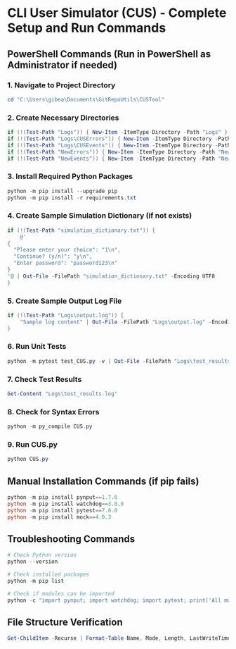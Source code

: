 # CLI User Simulator (CUS) - Complete Setup and Run Commands

## PowerShell Commands (Run in PowerShell as Administrator if needed)

### 1. Navigate to Project Directory
```powershell
cd "C:\Users\gibea\Documents\GitRepoUtils\CUSTool"
```

### 2. Create Necessary Directories
```powershell
if (!(Test-Path "Logs")) { New-Item -ItemType Directory -Path "Logs" }
if (!(Test-Path "Logs\CUSErrors")) { New-Item -ItemType Directory -Path "Logs\CUSErrors" }
if (!(Test-Path "Logs\CUSEvents")) { New-Item -ItemType Directory -Path "Logs\CUSEvents" }
if (!(Test-Path "NewErrors")) { New-Item -ItemType Directory -Path "NewErrors" }
if (!(Test-Path "NewEvents")) { New-Item -ItemType Directory -Path "NewEvents" }
```

### 3. Install Required Python Packages
```powershell
python -m pip install --upgrade pip
python -m pip install -r requirements.txt
```

### 4. Create Sample Simulation Dictionary (if not exists)
```powershell
if (!(Test-Path "simulation_dictionary.txt")) {
    @'
{
  "Please enter your choice": "1\n",
  "Continue? (y/n)": "y\n",
  "Enter password": "password123\n"
}
'@ | Out-File -FilePath "simulation_dictionary.txt" -Encoding UTF8
}
```

### 5. Create Sample Output Log File
```powershell
if (!(Test-Path "Logs\output.log")) {
    "Sample log content" | Out-File -FilePath "Logs\output.log" -Encoding UTF8
}
```

### 6. Run Unit Tests
```powershell
python -m pytest test_CUS.py -v | Out-File -FilePath "Logs\test_results.log" -Encoding UTF8
```

### 7. Check Test Results
```powershell
Get-Content "Logs\test_results.log"
```

### 8. Check for Syntax Errors
```powershell
python -m py_compile CUS.py
```

### 9. Run CUS.py
```powershell
python CUS.py
```

## Manual Installation Commands (if pip fails)
```powershell
python -m pip install pynput==1.7.6
python -m pip install watchdog==3.0.0
python -m pip install pytest==7.0.0
python -m pip install mock==4.0.3
```

## Troubleshooting Commands
```powershell
# Check Python version
python --version

# Check installed packages
python -m pip list

# Check if modules can be imported
python -c "import pynput; import watchdog; import pytest; print('All modules imported successfully')"
```

## File Structure Verification
```powershell
Get-ChildItem -Recurse | Format-Table Name, Mode, Length, LastWriteTime
```
